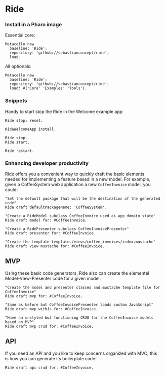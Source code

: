 # Ride


### Install in a Pharo image

Essential core:

```Smalltalk
Metacello new
  baseline: 'Ride';
  repository: 'github://sebastianconcept/ride';
  load.
```

All optionals:
```Smalltalk
Metacello new
  baseline: 'Ride';
  repository: 'github://sebastianconcept/ride';
  load: #('Core' 'Examples' 'Tools').
```

### Snippets
Handy to start stop the Ride in the Welcome example app:
```Smalltalk
Ride stop; reset.

RideWelcomeApp install.

Ride stop.
Ride start.

Ride restart.
```

### Enhancing developer productivity
Ride offers you a convenient way to quickly draft the basic elements needed for implementing a feature based in a new model. For example, given a CoffeeSystem web application a new `CoffeeInvoice` model, you could:

```smalltalk
"Set the default package that will be the destination of the generated code"
Ride draft defaultPackageName: 'CoffeeSystem'.

"Create a RideModel subclass CoffeeInvoice used as app domain state"
Ride draft model for: #CoffeeInvoice.

"Create a RidePresenter subclass CoffeeInvoicePresenter"
Ride draft presenter for: #CoffeeInvoice.

"Create the template templates/views/coffee_invoices/index.mustache"
Ride draft view mustache for: #CoffeeInvoice.
```

## MVP

Using these basic code generators, Ride also can create the elemental Model-View-Presenter code for a given model:

```smalltalk
"Create the model and presenter classes and mustache template file for CoffeeInvoice"
Ride draft mvp for: #CoffeeInvoice.

"Same as before but CoffeeInvoicePresenter loads custom JavaScript"
Ride draft mvp withJs for: #CoffeeInvoice.

"Have an unstyled but functioning CRUD for the CoffeeInvoice models based on MVP"
Ride draft mvp crud for: #CoffeeInvoice.
```

## API
If you need an API and you like to keep concerns organized with MVC, this is how you can generate its boilerplate code:
```smalltalk
Ride draft api crud for: #CoffeeInvoice.
```